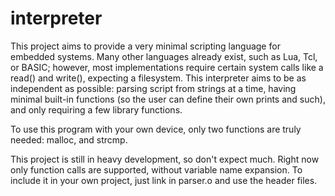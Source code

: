 # interpreter
This project aims to provide a very minimal scripting language for embedded systems. Many other languages already exist, such as Lua, Tcl, or BASIC; however, most implementations require certain system calls like a read() and write(), expecting a filesystem. This interpreter aims to be as independent as possible: parsing script from strings at a time, having minimal built-in functions (so the user can define their own prints and such), and only requiring a few library functions.  
  
To use this program with your own device, only two functions are truly needed: malloc, and strcmp.  
  
This project is still in heavy development, so don't expect much. Right now only function calls are supported, without variable name expansion. To include it in your own project, just link in parser.o and use the header files.
